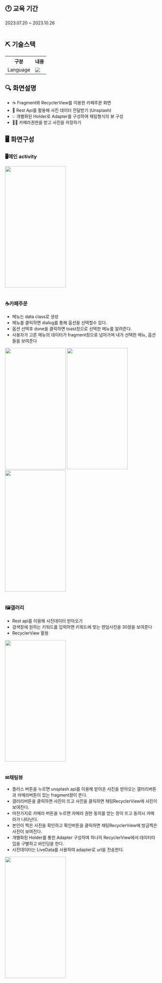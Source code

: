 ## 🕐 교육 기간
2023.07.20 ~ 2023.10.26
<br>
<br>

## ⛏️ 기술스택
<table>
    <tr>
        <th>구분</th>
        <th>내용</th>
    </tr>
    <tr>
        <td>Language</td>
        <td>
          <img src="https://img.shields.io/badge/Kotlin-0095D5?style=flat-square&logo=Kotlin&logoColor=white"/></a>
        </td>
    </tr>
</table>

## 🔍 화면설명
  - ☕ Fragment와 RecyclerView를 이용한 카페주문 화면
  - 💛 Rest Api를 활용해 사진 데이터 전달받기 (Unsplash)
  - 💡 개별화된 Holder로 Adapter를 구성하여 채팅형식의 뷰 구성
  - 🙆‍♀️ 카메라권한을 받고 사진을 저장하기  <br>

## 🖥️ 화면구성
### 🖥️메인 activity
<img src="https://github.com/rlawlgp0197/App/assets/134493927/68af40d7-bc9f-47a8-ae7d-eaf4c651098d.jpg"  width="200" height="400"/>

<br>
<br>

### ☕카페주문
- 메뉴는 data class로 생성
- 메뉴를 클릭하면 dialog를 통해 옵션을 선택할수 있다.
- 옵션 선택후 done을 클릭하면 toast창으로 선택한 메뉴를 알려준다.
- 사용자가 고른 메뉴의 데이터가 fragment창으로 넘어가며 내가 선택한 메뉴, 옵션들을 보여준다
<img src="https://github.com/rlawlgp0197/App/assets/134493927/6e30365f-7098-4137-84e2-12d50135e0aa.jpg"  width="200" height="400"/>
<img src="https://github.com/rlawlgp0197/App/assets/134493927/64a9f5bb-ec0b-4bb1-82ee-9b0a14ed2cc3.jpg"  width="200" height="400"/>
<img src="https://github.com/rlawlgp0197/App/assets/134493927/d767ebf6-650e-4619-b14d-285b0af14bbc.jpg"  width="200" height="400"/>

<br>
<br>

### 🖼갤러리
- Rest api를 이용해 사진데이터 받아오기
- 검색창에 원하는 키워드를 입력하면 키워드에 맞는 랜덤사진을 30장을 보여준다
- RecyclerView 활용
<img src="https://github.com/rlawlgp0197/App/assets/134493927/84663cc9-f6b6-45d1-ab4d-20edc277fa21"  width="200" height="400"/>

<br>
<br>

### ✉채팅뷰
- 플러스 버튼을 누르면 unsplash api를 이용해 받아온 사진을 받아오는 갤러리버튼과 카메라버튼이 있는 fragment창이 뜬다.
- 갤러리버튼을 클릭하면 사진이 뜨고 사진을 클릭하면 채팅RecyclerView에 사진이 보여진다.
- 마찬가지로 카메라 버튼을 누르면 카메라 권한 동의를 얻는 창이 뜨고 동의시 카메라가 나타난다.
- 본인이 찍은 사진을 확인하고 확인버튼을 클릭하면 채팅RecyclerView에 방금찍은 사진이 보여진다.
- 개별화된 Holder를 통한 Adapter 구성하여 하나의 RecyclerView에서 데이터타입을 구별하고 바인딩을 한다.
- 사진데이터는 LiveData를 사용하여 adapter로 url을 전송한다.
<img src="https://github.com/rlawlgp0197/App/assets/134493927/32fb41ff-39f3-4420-a667-f50f632afc9d.jpg"  width="200" height="400"/>

